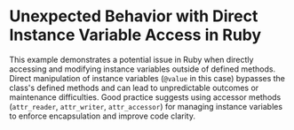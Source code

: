 # Unexpected Behavior with Direct Instance Variable Access in Ruby

This example demonstrates a potential issue in Ruby when directly accessing and modifying instance variables outside of defined methods.  Direct manipulation of instance variables (`@value` in this case) bypasses the class's defined methods and can lead to unpredictable outcomes or maintenance difficulties.  Good practice suggests using accessor methods (`attr_reader`, `attr_writer`, `attr_accessor`) for managing instance variables to enforce encapsulation and improve code clarity.